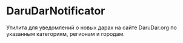 # DaruDarNotificator
Утилита для уведомлений о новых дарах на сайте DaruDar.org по указанным категориям, регионам и городам.

